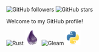 ![GitHub followers](https://img.shields.io/github/followers/gdcrisp?style=social)
![GitHub stars](https://img.shields.io/github/stars/gdcrisp?style=social)

Welcome to my GitHub profile!


<p align="left">
  <img src="https://rustacean.net/assets/cuddlyferris.svg" alt="Rust" width="40" height="40"/>
  <img src="https://raw.githubusercontent.com/devicons/devicon/master/icons/elixir/elixir-original.svg" alt="Elixir" width="40" height="40"/>
  <img src="https://gleam.run/images/lucy/lucydebugfail.svg" alt="Gleam" width="40" height="40"/>
  <img src="https://raw.githubusercontent.com/devicons/devicon/master/icons/python/python-original.svg" alt="Python" width="40" height="40"/>


